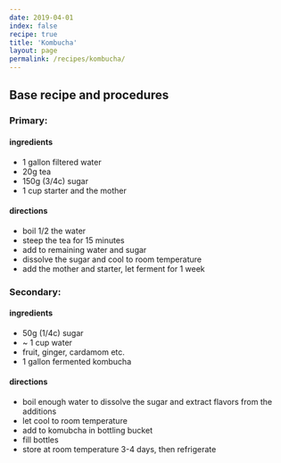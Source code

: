 ```yaml
---
date: 2019-04-01
index: false
recipe: true
title: 'Kombucha'
layout: page
permalink: /recipes/kombucha/
---
```


## Base recipe and procedures

### Primary:

#### ingredients

  * 1 gallon filtered water
  * 20g tea
  * 150g (3/4c) sugar
  * 1 cup starter and the mother

#### directions

  * boil 1/2 the water
  * steep the tea for 15 minutes
  * add to remaining water and sugar
  * dissolve the sugar and cool to room temperature
  * add the mother and starter, let ferment for 1 week


### Secondary:

#### ingredients

  * 50g (1/4c) sugar
  * ~ 1 cup water
  * fruit, ginger, cardamom etc.
  * 1 gallon fermented kombucha

#### directions

  * boil enough water to dissolve the sugar and extract flavors from the additions
  * let cool to room temperature
  * add to komubcha in bottling bucket
  * fill bottles
  * store at room temperature 3-4 days, then refrigerate
